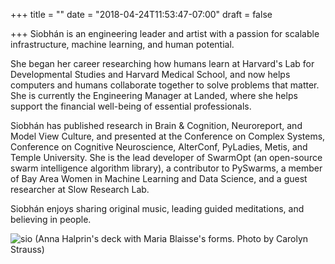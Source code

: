 +++
title = ""
date = "2018-04-24T11:53:47-07:00"
draft = false

+++
Siobhán is an engineering leader and artist with a passion for scalable
infrastructure, machine learning, and human potential.

She began her career researching how humans learn at Harvard's Lab for
Developmental Studies and Harvard Medical School, and now helps computers
and humans collaborate together to solve problems that matter. She is currently 
the Engineering Manager at Landed, where she helps support the financial 
well-being of essential professionals.

Siobhán has published research in Brain & Cognition, Neuroreport, and
Model View Culture, and presented at the Conference on Complex Systems,
Conference on Cognitive Neuroscience, AlterConf, PyLadies, Metis, and
Temple University. She is the lead developer of SwarmOpt (an open-source swarm 
intelligence algorithm library), a contributor to PySwarms, a member of Bay Area 
Women in Machine Learning and Data Science, and a guest researcher at Slow Research Lab.

Siobhán enjoys sharing original music, leading guided meditations, and believing in people.

![sio](skc_blaisse.jpg)
(Anna Halprin's deck with Maria Blaisse's forms. Photo by Carolyn Strauss)
